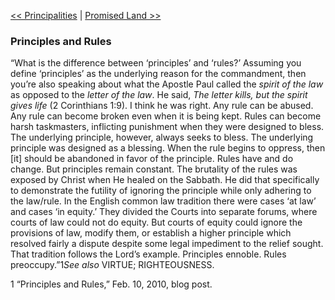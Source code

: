 [<< Principalities](Principalities)  |  [Promised Land >>](Promised%20Land)

### Principles and Rules
“What is the difference between ‘principles’ and ‘rules?’ Assuming you define ‘principles’ as the underlying reason for the commandment, then you’re also speaking about what the Apostle Paul called the *spirit of the law* as opposed to the *letter of the law*. He said, *The letter kills, but the spirit gives life* (2 Corinthians 1:9). I think he was right. Any rule can be abused. Any rule can become broken even when it is being kept. Rules can become harsh taskmasters, inflicting punishment when they were designed to bless. The underlying principle, however, always seeks to bless. The underlying principle was designed as a blessing. When the rule begins to oppress, then [it] should be abandoned in favor of the principle. Rules have and do change. But principles remain constant. The brutality of the rules was exposed by Christ when He healed on the Sabbath. He did that specifically to demonstrate the futility of ignoring the principle while only adhering to the law/rule. In the English common law tradition there were cases ‘at law’ and cases ‘in equity.’ They divided the Courts into separate forums, where courts of law could not do equity. But courts of equity could ignore the provisions of law, modify them, or establish a higher principle which resolved fairly a dispute despite some legal impediment to the relief sought. That tradition follows the Lord’s example. Principles ennoble. Rules preoccupy.”1*See also* VIRTUE; RIGHTEOUSNESS.



1 “Principles and Rules,” Feb. 10, 2010, blog post.